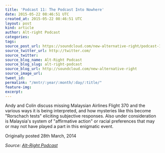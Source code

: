 ```yaml
---
title: 'Podcast 11: The Podcast Into Nowhere'
date: 2015-05-22 08:46:51 UTC
created_at: 2015-05-22 08:46:51 UTC
layout: post
kind: article
author: Alt-right Podcast
categories: 
tags: 
source_post_url: https://soundcloud.com/new-alternative-right/podcast-11-the-podcast-into-nowhere
source_twitter_url: http://twitter.com/
source_twitter: 
source_blog_name: Alt-Right Podcast
source_blog_slug: alt-right-podcast
source_blog_url: http://soundcloud.com/new-alternative-right
source_image_url: 
tweet_id: 
permalink: "/mntr/:year/:month/:day/:title/"
feature-img: 
excerpt: 
---
```

Andy and Colin discuss missing Malaysian Airlines Flight 370 and the various ways it is being interpreted, and how mysteries like this become "Rorschach tests" eliciting subjective responses. Also under consideration is Malaysia's system of "affirmative action" or racial preferences that may or may not have played a part in this enigmatic event.

Originally posted 28th March, 2014<div class="">
    <i>Source: <a href="http://soundcloud.com/new-alternative-right">Alt-Right Podcast</a></i>
</div>
